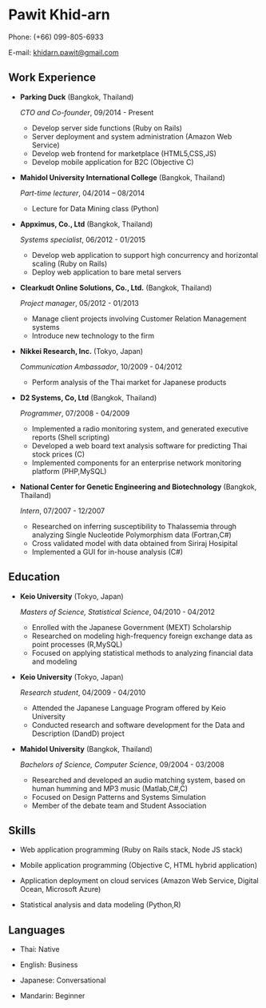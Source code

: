 Pawit Khid-arn
==============

Phone: (+66) 099-805-6933

E-mail: khidarn.pawit@gmail.com

Work Experience
---------------

* **Parking Duck** (Bangkok, Thailand)

    *CTO and Co-founder*, 09/2014 - Present

    - Develop server side functions (Ruby on Rails)
    - Server deployment and system administration (Amazon Web Service)
    - Develop web frontend for marketplace (HTML5,CSS,JS)
    - Develop mobile application for B2C (Objective C)

* **Mahidol University International College** (Bangkok, Thailand)

    *Part-time lecturer*, 04/2014 – 08/2014

    - Lecture for Data Mining class (Python)

* **Appximus, Co., Ltd** (Bangkok, Thailand)

    *Systems specialist*, 06/2012 - 01/2015

    - Develop web application to support high concurrency and horizontal scaling (Ruby on Rails)
    - Deploy web application to bare metal servers

* **Clearkudt Online Solutions, Co., Ltd.** (Bangkok, Thailand)

    *Project manager*, 05/2012 - 01/2013

    - Manage client projects involving Customer Relation Management systems
    - Introduce new technology to the firm

* **Nikkei Research, Inc.** (Tokyo, Japan)

    *Communication Ambassador*, 10/2009 - 04/2012

    - Perform analysis of the Thai market for Japanese products

* **D2 Systems, Co, Ltd** (Bangkok, Thailand)

    *Programmer*, 07/2008 - 04/2009

    - Implemented a radio monitoring system, and generated executive reports (Shell scripting)
    - Developed a web board text analysis software for predicting Thai stock prices (C)
    - Implemented components for an enterprise network monitoring platform (PHP,MySQL)

* **National Center for Genetic Engineering and Biotechnology** (Bangkok, Thailand)

    *Intern*, 07/2007 - 12/2007

    - Researched on inferring susceptibility to Thalassemia through analyzing Single Nucleotide Polymorphism data (Fortran,C#)
    - Cross validated model with data obtained from Siriraj Hosipital
    - Implemented a GUI for in-house analysis (C#)

Education
---------

* **Keio University** (Tokyo, Japan)

    *Masters of Science, Statistical Science*, 04/2010 - 04/2012

    - Enrolled with the Japanese Government (MEXT) Scholarship
    - Researched on modeling high-frequency foreign exchange data as point processes (R,MySQL)
    - Focused on applying statistical methods to analyzing financial data and modeling

* **Keio University** (Tokyo, Japan)

    *Research student*, 04/2009 - 04/2010

    - Attended the Japanese Language Program offered by Keio University
    - Conducted research and software development for the Data and Description (DandD) project

* **Mahidol University** (Bangkok, Thailand)

    *Bachelors of Science, Computer Science*, 09/2004 - 03/2008

    - Researched and developed an audio matching system, based on human humming and MP3 music (Matlab,C#,C)
    - Focused on Design Patterns and Systems Simulation
    - Member of the debate team and Student Association

Skills
------

* Web application programming (Ruby on Rails stack, Node JS stack)

* Mobile application programming (Objective C, HTML hybrid application)

* Application deployment on cloud services (Amazon Web Service, Digital Ocean, Microsoft Azure)

* Statistical analysis and data modeling (Python,R)

Languages
---------

* Thai: Native

* English: Business

* Japanese: Conversational

* Mandarin: Beginner
